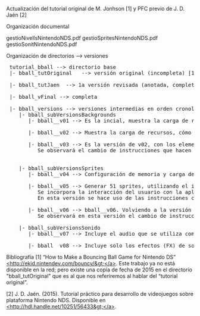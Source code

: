 
Actualización del tutorial original de M. Jonhson [1] y PFC previo de J. D. Jaén [2]

Organización documental

gestioNivellsNintendoNDS.pdf
gestioSpritesNintendoNDS.pdf
gestioSonitNintendoNDS.pdf


Organización de directorios --> versiones 

<pre>
 tutorial_bball --> directorio base
 |- bball_tutOriginal   --> versión original (incompleta) [1]
 
 |- bball_tutJaen  --> 1a versión revisada (anotada, completada y ampliada) [2]
 
 |- bball_vFinal --> completa
  
 |- bball_versions --> versiones intermedias en orden cronológico
    |- bball_subVersionsBackgrounds
       |- bball__v01 --> Es la incial, muestra la carga de recursos y la generación del fondo de cielo liso.

       |- bball__v02 --> Muestra la carga de recursos, cómo se genera el cielo con su banda de “nubes“ y el suelo (o la plataforma) sobre el que se limitará el movimiento de los objetos. Es la versión reconstruida sobre el texto del tutorial original [1], se puede ver un gran número de instrucciones que hacen referencias a registros.
             
       |- bball__v03 --> Es la versión de v02, con los elementos estáticos de la escena terminados, solo que aquí se muestran las simplificaciones y normalizaciones de código que hemos introducido. 
          Se observará el cambio de instrucciones que hacen referencia a registros en la v02 por instrucciones de la versión actual del SDK. A partir de esta versión, y con la misma idea de actualizar y simplificar el código se realizarán las siguientes versiones.

        
    |- bball_subVersionsSprites
       |- bball__v04 --> Configuración de memoria y carga de los recursos asociados al gráfico que hace de “pelota”, el sprite.
       
       |- bball__v05 --> Generar 51 sprites, utilizando el inicial para generar copias de él, que se moverán aleatoriamente por la pantalla. 
          Se incorpora la interacción del usuario con la aplicación, mediante el uso de la botonera de la NDS, así que hay una pelota que si "controlamos". 
          En esta versión se hace uso de las instrucciones como se puede ver en el tutorial original.
          
       |- bball__v06 --> bball__v06. Volviendo a la versión v04 de un solo sprite", se incorpora la interacción del usuario con la aplicación, mediante el uso de la botonera de la NDS. 
          Se observará en esta versión el cambio de instrucciones que hacen referencia a registros en la v04 y vp5 por instrucciones de la versión actual del SDK, con la idea de actualizar y simplificar el código. También se verá un cambio en los colores del suelo ... Me apetecía,

    |- bball_subVersionsSonido
       |- bball__v07 --> Incluye el audio que se utiliza como banda sonora (sonidos/bsmusic.mod).
       
       |- bball__v08 --> Incluye solo los efectos (FX) de sonido (sonidos/boing.wav)
</pre>
   
   
Bibliografía
 [1] “How to Make a Bouncing Ball Game for Nintendo DS” <a href="http://ekid.nintendev.com/bouncy/">&lt;http://ekid.nintendev.com/bouncy/&gt;</a>. Este trabajo ya no está disponible en la red; pero existe una copia de fecha de 2015 en el directorio "bball_tutOriginal" que es al que nos referiremos al hablar del “tutorial original”.

 [2] J. D. Jaén. (2015). Tutorial práctico para desarrollo de videojuegos sobre plataforma Nintendo
NDS. Disponible en <a href="http://hdl.handle.net/10251/56433">&lt;http://hdl.handle.net/10251/56433&gt;</a>.

 